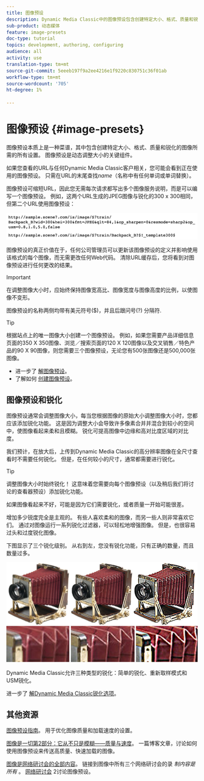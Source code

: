 ```yaml
---
title: 图像预设
description: Dynamic Media Classic中的图像预设包含创建特定大小、格式、质量和锐化的图像所需的所有设置。 图像预设是动态调整大小的关键组件。 当您查看Dynamic Media Classic中的URL时，您可以轻松查看图像预设是否在使用中。 了解图像预设、它们为何如此有用以及如何创建图像预设。
sub-product: 动态媒体
feature: image-presets
doc-type: tutorial
topics: development, authoring, configuring
audience: all
activity: use
translation-type: tm+mt
source-git-commit: 5eeeb197f9a2ee4216e1f9220c830751c36f01ab
workflow-type: tm+mt
source-wordcount: '705'
ht-degree: 1%

---
```



# 图像预设 {#image-presets}

图像预设本质上是一种菜谱，其中包含创建特定大小、格式、质量和锐化的图像所需的所有设置。 图像预设是动态调整大小的关键组件。

如果您查看的URL与任何Dynamic Media Classic客户相关，您可能会看到正在使用的图像预设。 只需在URL的末尾查找$name$（名称中有任何单词或单词替换）。

图像预设可缩短URL，因此您无需每次请求都写出多个图像服务说明，而是可以编写一个图像预设。 例如，这两个URL生成的JPEG图像与锐化的300 x 300相同，但第二个URL使用图像预设：

![图像](assets/image-presets/image-preset-2.png)

图像预设的真正价值在于，任何公司管理员可以更新该图像预设的定义并影响使用该格式的每个图像，而无需更改任何Web代码。 清除URL缓存后，您将看到对图像预设进行任何更改的结果。

>[!IMPORTANT]
>
>在调整图像大小时，应始终保持图像宽高比、图像宽度与图像高度的比例，以使图像不变形。

图像预设的名称两侧均带有美元符号($)，并且后跟问号(?) 分隔符.

>[!TIP]
>
>根据站点上的唯一图像大小创建一个图像预设。 例如，如果您需要产品详细信息页面的350 X 350图像、浏览／搜索页面的120 X 120图像以及交叉销售／特色产品的90 X 90图像，则您需要三个图像预设，无论您有500张图像还是500,000张图像。

- 进一步了 [解图像预设](https://docs.adobe.com/content/help/en/dynamic-media-classic/using/image-sizing/setting-image-presets.html)。
- 了解如何 [创建图像预设](https://docs.adobe.com/content/help/en/dynamic-media-classic/using/image-sizing/setting-image-presets.html#creating-an-image-preset)。

## 图像预设和锐化

图像预设通常会调整图像大小，每当您根据图像的原始大小调整图像大小时，您都应该添加锐化功能。 这是因为调整大小会导致许多像素合并并混合到较小的空间中，使图像看起来柔和且模糊。 锐化可提高图像中边缘和高对比度区域的对比度。

我们预计，在放大后，上传到Dynamic Media Classic的高分辨率图像在全尺寸查看时不需要任何锐化。 但是，在任何较小的尺寸，通常都需要进行锐化。

>[!TIP]
>
>调整图像大小时始终锐化！ 这意味着您需要向每个图像预设（以及稍后我们将讨论的查看器预设）添加锐化功能。
>
>如果图像看起来不好，可能是因为它们需要锐化，或者质量一开始可能很差。

增加多少锐度完全是主观的。 有些人喜欢柔和的图像，而另一些人则非常喜欢它们。 通过对图像运行一系列锐化过滤器，可以轻松地增强图像。 但是，也很容易过头和过度锐化图像。

下图显示了三个锐化级别。 从右到左，您没有锐化功能，只有正确的数量，而且数量过多。

![图像](assets/image-presets/image-presets-1.jpg)

Dynamic Media Classic允许三种类型的锐化：简单的锐化、重新取样模式和USM锐化。

进一步了 [解Dynamic Media Classic锐化选项](https://docs.adobe.com/content/help/en/dynamic-media-classic/using/master-files/sharpening-image.html#sharpening_an_image)。

## 其他资源

[图像预设指南](https://www.adobe.com/content/dam/www/us/en/experience-manager/pdfs/dynamic-media-image-preset-guide.pdf)。 用于优化图像质量和加载速度的设置。

[图像是一切第2部分：它从不只是模糊——质量与速度](https://theblog.adobe.com/image-is-everything-part-2-its-never-just-a-blur-quality-versus-speed/)。 一篇博客文章，讨论如何使用图像预设来传送高质量、快速加载的图像。

[图像是网络研讨会的全部内容](https://dynamicmediaseries2019.enterprise.adobeevents.com/)。 链接到图像中所有三个网络研讨会的录 _制内容是所有_ 。 [网络研讨会](https://seminars.adobeconnect.com/p6lqaotpjnd3) 2讨论图像预设。
